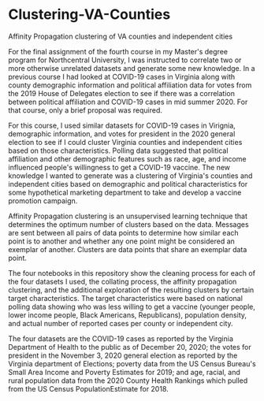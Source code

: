 # Clustering-VA-Counties
Affinity Propagation clustering of VA counties and independent cities

For the final assignment of the fourth course in my Master's degree program for Northcentral University, I was instructed to correlate two or more otherwise unrelated datasets and generate some new knowledge. In a previous course I had looked at COVID-19 cases in Virginia along with county demographic information and political affiliation data for votes from the 2019 House of Delegates election to see if there was a correlation between political affiliation and COVID-19 cases in mid summer 2020. For that course, only a brief proposal was required.

For this course, I used similar datasets for COVID-19 cases in Virignia, demographic information, and votes for president in the 2020 general election to see if I could cluster Virginia counties and independent cities based on those characteristics. Polling data suggested that political affiliation and other demographic features such as race, age, and income influenced people's willingness to get a COVID-19 vaccine. The new knowledge I wanted to generate was a clustering of Virginia's counties and independent cities based on demographic and political characteristics for some hypothetical marketing department to take and develop a vaccine promotion campaign.

Affinity Propagation clustering is an unsupervised learning technique that determines the optimum number of clusters based on the data. Messages are sent between all pairs of data points to determine how similar each point is to another and whether any one point might be considered an exemplar of another. Clusters are data points that share an exemplar data point.

The four notebooks in this repository show the cleaning process for each of the four datasets I used, the collating process, the affinity propagation clustering, and the additional exploration of the resulting clusters by certain target characteristics. The target characteristics were based on national polling data showing who was less willing to get a vaccine (younger people, lower income people, Black Americans, Republicans), population density, and actual number of reported cases per county or independent city.

The four datasets are the COVID-19 cases as reported by the Virginia Department of Health to the public as of December 20, 2020; the votes for president in the November 3, 2020 general election as reported by the Virginia department of Elections; poverty data from the US Census Bureau's Small Area Income and Poverty Estimates for 2019; and age, racial, and rural population data from the 2020 County Health Rankings which pulled from the US Census PopulationEstimate for 2018.
